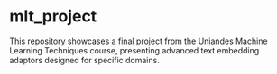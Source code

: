 # mlt_project
This repository showcases a final project from the Uniandes Machine Learning Techniques course, presenting advanced text embedding adaptors designed for specific domains.

